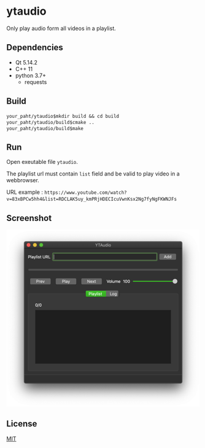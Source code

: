 # ytaudio
Only play audio form all videos in a playlist.

## Dependencies
 * Qt 5.14.2
 * C++ 11
 * python 3.7+
    * requests

## Build

  ```
your_paht/ytaudio$mkdir build && cd build
your_paht/ytaudio/build$cmake ..
your_paht/ytaudio/build$make
  ```

## Run
Open exeutable file `ytaudio`.

The playlist url must contain `list` field and be valid to play video in a webbrowser.

URL example : `https://www.youtube.com/watch?v=83xBPCw5hh4&list=RDCLAK5uy_kmPRjHDECIcuVwnKsx2Ng7fyNgFKWNJFs`

## Screenshot
<img src="screenshot.png" width="600">

## License
[MIT](https://choosealicense.com/licenses/mit/)
